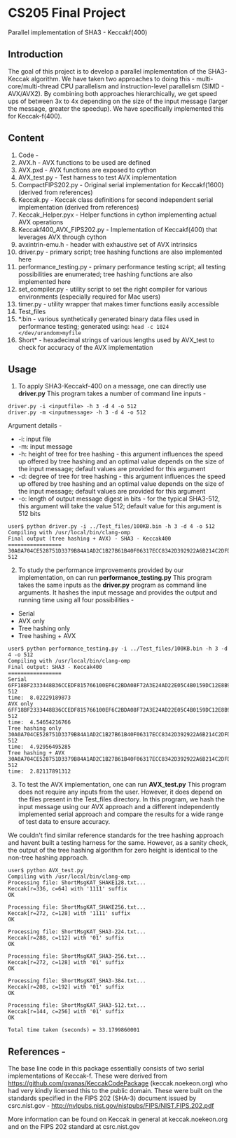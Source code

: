 # CS205 Final Project
Parallel implementation of SHA3 - Keccakf(400)

## Introduction 
The goal of this project is to develop a parallel implementation of the SHA3-Keccak algorithm. We have taken two approaches to doing this - multi-core/multi-thread CPU parallelism and instruction-level parallelism (SIMD - AVX/AVX2). By combining both approaches hierarchically, we get speed ups of between 3x to 4x depending on the size of the input message (larger the message, greater the speedup). 
We have specifically implemented this for Keccak-f(400). 

## Content
1. Code - 
  1. AVX.h - AVX functions to be used are defined
  2. AVX.pxd - AVX functions are exposed to cython
  3. AVX_test.py - Test harness to test AVX implementation
  4. CompactFIPS202.py - Original serial implementation for Keccakf(1600) (derived from references)
  5. Keccak.py - Keccak class definitions for second independent serial implementation (derived from references)
  6. Keccak_Helper.pyx - Helper functions in cython implementing actual AVX operations
  7. Keccakf400_AVX_FIPS202.py - Implementation of Keccakf(400) that leverages AVX through cython
  8. avxintrin-emu.h - header with exhaustive set of AVX intrinsics
  9. driver.py - primary script; tree hashing functions are also implemented here
  10. performance_testing.py - primary performance testing script; all testing possibilities are enumerated; tree hashing functions are also implemented here
  11. set_compiler.py - utility script to set the right compiler for various environments (especially required for Mac users)
  12. timer.py - utility wrapper that makes timer functions easily accessible
2. Test_files 
  1. *.bin - various synthetically generated binary data files used in performance testing; generated using: 
``` head -c 1024 </dev/urandom>myfile ```
  2. Short* - hexadecimal strings of various lengths used by AVX_test to check for accuracy of the AVX implementation

## Usage 
1) To apply SHA3-Keccakf-400 on a message, one can directly use **driver.py** This program takes a number of command line inputs - 
```
driver.py -i <inputfile> -h 3 -d 4 -o 512 
driver.py -m <inputmessage> -h 3 -d 4 -o 512
```

  Argument details - 
- -i: input file
- -m: input message
- -h: height of tree for tree hashing - this argument influences the speed up offered by tree hashing and an optimal value depends on the size of the input message; default values are provided for this argument
- -d: degree of tree for tree hashing - this argument influences the speed up offered by tree hashing and an optimal value depends on the size of the input message; default values are provided for this argument
- -o: length of output message digest in bits - for the typical SHA3-512, this argument will take the value 512; default value for this argument is 512 bits

```
user$ python driver.py -i ../Test_files/100KB.bin -h 3 -d 4 -o 512
Compiling with /usr/local/bin/clang-omp
Final output (tree hashing + AVX) - SHA3 - Keccak400
=================
30A0A704CE528751D3379B84A1AD2C1B27B61B40F06317ECC8342D392922A6B214C2DFDDC9C3E5C995CF0E11B4AAFB1785EBA9AB85686FAA86136E7D6C68DE59 512
```

2) To study the performance improvements provided by our implementation, on can run **performance_testing.py** This program takes the same inputs as the **driver.py** program as command line arguments. It hashes the input message and provides the output and running time using all four possibilities - 
- Serial
- AVX only
- Tree hashing only
- Tree hashing + AVX

```
user$ python performance_testing.py -i ../Test_files/100KB.bin -h 3 -d 4 -o 512
Compiling with /usr/local/bin/clang-omp
Final output: SHA3 - Keccak400
=================
Serial
6FF18BF2333448B36CCEDF815766100EF6C2BDA08F72A3E24AD22E05C4B0159DC12E8B988F64FAB2F34AC3D07C981CEF43DF7E9CA93EC5AF81653ECEDC00AB1A 512
time:  8.02229189873
AVX only
6FF18BF2333448B36CCEDF815766100EF6C2BDA08F72A3E24AD22E05C4B0159DC12E8B988F64FAB2F34AC3D07C981CEF43DF7E9CA93EC5AF81653ECEDC00AB1A 512
time:  4.54654216766
Tree hashing only
30A0A704CE528751D3379B84A1AD2C1B27B61B40F06317ECC8342D392922A6B214C2DFDDC9C3E5C995CF0E11B4AAFB1785EBA9AB85686FAA86136E7D6C68DE59 512
time:  4.92956495285
Tree hashing + AVX
30A0A704CE528751D3379B84A1AD2C1B27B61B40F06317ECC8342D392922A6B214C2DFDDC9C3E5C995CF0E11B4AAFB1785EBA9AB85686FAA86136E7D6C68DE59 512
time:  2.82117891312
```

3) To test the AVX implementation, one can run **AVX_test.py** This program does not require any inputs from the user. However, it does depend on the files present in the Test_files directory. In this program, we hash the input message using our AVX approach and a different independently implemented serial approach and compare the results for a wide range of test data to ensure accuracy.

We couldn't find similar reference standards for the tree hashing approach and havent built a testing harness for the same. However, as a sanity check, the output of the tree hashing algorithm for zero height is identical to the non-tree hashing approach. 

```
user$ python AVX_test.py
Compiling with /usr/local/bin/clang-omp
Processing file: ShortMsgKAT_SHAKE128.txt...
Keccak[r=336, c=64] with '1111' suffix
OK

Processing file: ShortMsgKAT_SHAKE256.txt...
Keccak[r=272, c=128] with '1111' suffix
OK

Processing file: ShortMsgKAT_SHA3-224.txt...
Keccak[r=288, c=112] with '01' suffix
OK

Processing file: ShortMsgKAT_SHA3-256.txt...
Keccak[r=272, c=128] with '01' suffix
OK

Processing file: ShortMsgKAT_SHA3-384.txt...
Keccak[r=208, c=192] with '01' suffix
OK

Processing file: ShortMsgKAT_SHA3-512.txt...
Keccak[r=144, c=256] with '01' suffix
OK

Total time taken (seconds) = 33.1799860001
```

## References - 
The base line code in this package essentially consists of two serial implementations of Keccak-f. These were derived from https://github.com/gvanas/KeccakCodePackage (keccak.noekeon.org) who had very kindly licensed this to the public domain. These were built on the standards specified in the FIPS 202 (SHA-3) document issued by csrc.nist.gov - http://nvlpubs.nist.gov/nistpubs/FIPS/NIST.FIPS.202.pdf

More information can be found on Keccak in general at keccak.noekeon.org and on the FIPS 202 standard at csrc.nist.gov


